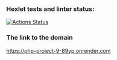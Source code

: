 ### Hexlet tests and linter status:
[![Actions Status](https://github.com/rnik82/php-project-9/actions/workflows/hexlet-check.yml/badge.svg)](https://github.com/rnik82/php-project-9/actions)

### The link to the domain
https://php-project-9-89yp.onrender.com